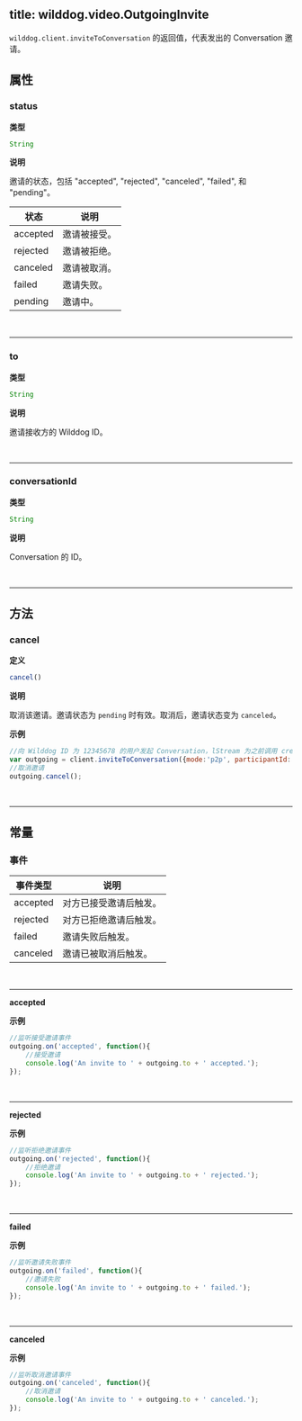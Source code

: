 ﻿
title: wilddog.video.OutgoingInvite
---

`wilddog.client.inviteToConversation` 的返回值，代表发出的 Conversation 邀请。

## 属性

### status

**类型**

```js
String
```

**说明**

邀请的状态，包括 "accepted", "rejected", "canceled", "failed", 和 "pending"。

| 状态 | 说明 |
|---|---|
| accepted | 邀请被接受。 |
| rejected | 邀请被拒绝。 |
| canceled | 邀请被取消。 |
| failed | 邀请失败。 |
| pending | 邀请中。 |

</br>

---

### to

**类型**

```js
String
```

**说明**

邀请接收方的 Wilddog ID。

</br>

---

### conversationId

**类型**

```js
String
```

**说明**

Conversation 的 ID。

</br>

---

## 方法

### cancel

**定义**

```js
cancel()
```

**说明**

取消该邀请。邀请状态为 `pending` 时有效。取消后，邀请状态变为 `canceled`。

**示例**

```js
//向 Wilddog ID 为 12345678 的用户发起 Conversation，lStream 为之前调用 createStream 获得的 LocalStream 对象
var outgoing = client.inviteToConversation({mode:'p2p', participantId:'12345678', localStream: lStream});
//取消邀请
outgoing.cancel();
```

</br>

---

## 常量

### 事件

| 事件类型 | 说明                                     |
| -------- | ---------------------------------------- |
| accepted | 对方已接受邀请后触发。 |
| rejected | 对方已拒绝邀请后触发。 |
| failed | 邀请失败后触发。 |
| canceled | 邀请已被取消后触发。 |

</br>

---

**accepted**

**示例**

```js
//监听接受邀请事件
outgoing.on('accepted', function(){
    //接受邀请
    console.log('An invite to ' + outgoing.to + ' accepted.');
});
```

</br>

---

**rejected**

**示例**

```js
//监听拒绝邀请事件
outgoing.on('rejected', function(){
    //拒绝邀请
    console.log('An invite to ' + outgoing.to + ' rejected.');
});
```

</br>

---

**failed**

**示例**

```js
//监听邀请失败事件
outgoing.on('failed', function(){
    //邀请失败
    console.log('An invite to ' + outgoing.to + ' failed.');
});
```

</br>

---

**canceled**

**示例**

```js
//监听取消邀请事件
outgoing.on('canceled', function(){
    //取消邀请
    console.log('An invite to ' + outgoing.to + ' canceled.');
});
```
